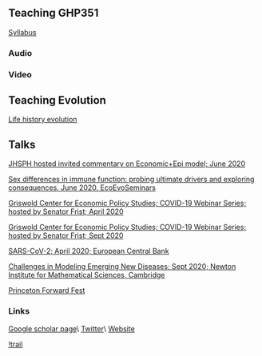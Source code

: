 

## Teaching GHP351

[Syllabus](http://cjelandm.github.io/GHP351-Syllabus.pdf)

### Audio 

### Video 

## Teaching Evolution

[Life history evolution]()

## Talks

[JHSPH hosted invited commentary on Economic+Epi model; June 2020](https://urldefense.com/v3/__https://jh.zoom.us/rec/share/44tPNLzb8EJJZJX01V2EVrcYGtXDeaa81CUY-fsFzx4hShp1z0-H6NQ-HY5jADQ1__;!!Dq0X2DkFhyF93HkjWTBQKhk!FQIomnUYqPr_sB9G-JHpZCseNw2jqApvpMT-DfA-TLYlYgM7uVyuXsf5dG9IxzEyI4kg9Q$)

[Sex differences in immune function: probing ultimate drivers and exploring consequences. June 2020. EcoEvoSeminars](https://youtu.be/ShpRKiaF-hc)

[Griswold Center for Economic Policy Studies; COVID-19 Webinar Series; hosted by Senator Frist; April 2020 ](https://www.youtube.com/watch?v=wHz6KS-IT3c)

[Griswold Center for Economic Policy Studies; COVID-19 Webinar Series; hosted by Senator Frist; Sept 2020](https://gceps.princeton.edu/covid2/)

[SARS-CoV-2; April 2020; European Central Bank](https://www.youtube.com/watch?v=681eOXI-UgY)

[Challenges in Modeling Emerging New Diseases; Sept 2020; Newton Institute for Mathematical Sciences, Cambridge](http://www.newton.ac.uk/seminar/20200911154516151)

[Princeton Forward Fest](https://forwardthinking.princeton.edu/festival)

### Links
[Google scholar page](https://scholar.google.com/citations?user=tt1oyyEAAAAJ&hl=en&oi=ao)\\
[Twitter](https://twitter.com/cjemetcalf?lang=en)\\
[Website](https://metcalflab.princeton.edu/)



[!trail](/assets/images/electrocat.png)